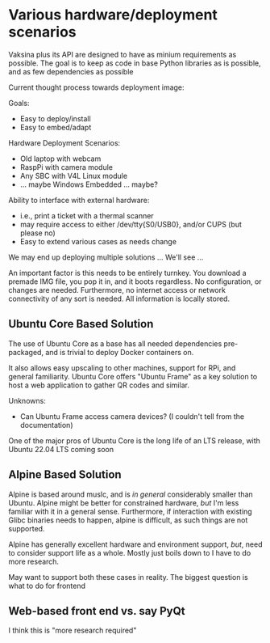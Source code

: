# Various hardware/deployment scenarios

Vaksina plus its API are designed to have as minium requirements as possible. The goal is to keep as code in base Python libraries as is possible, and as few dependencies as possible

Current thought process towards deployment image:

Goals:
 * Easy to deploy/install
 * Easy to embed/adapt

Hardware Deployment Scenarios:
 * Old laptop with webcam
 * RaspPi with camera module
 * Any SBC with V4L Linux module
 * ... maybe Windows Embedded ... maybe?

Ability to interface with external hardware:
 * i.e., print a ticket with a thermal scanner
 * may require access to either /dev/tty{S0/USB0}, and/or CUPS (but please no)
 * Easy to extend various cases as needs change

We may end up deploying multiple solutions ... We'll see ...

An important factor is this needs to be entirely turnkey. You download a premade IMG file, you pop it in, and it boots regardless. No configuration, or changes are needed. Furthermore, no internet access or network connectivity of any sort is needed. All information is locally stored.

## Ubuntu Core Based Solution
The use of Ubuntu Core as a base has all needed dependencies pre-packaged, and is trivial to deploy Docker containers on.

It also allows easy upscaling to other machines, support for RPi, and general familiarity. Ubuntu Core offers "Ubuntu Frame" as a key solution to host a web application to gather QR codes and similar.

Unknowns:
 - Can Ubuntu Frame access camera devices? (I couldn't tell from the documentation)

One of the major pros of Ubuntu Core is the long life of an LTS release, with Ubuntu 22.04 LTS coming soon

## Alpine Based Solution
Alpine is based around muslc, and is *in general* considerably smaller than Ubuntu. Alpine might be better for constrained hardware, *but* I'm less familiar with it in a general sense. Furthermore, if interaction with existing Glibc binaries needs to happen, alpine is difficult, as such things are not supported.

Alpine has generally excellent hardware and environment support, *but*, need to consider support life as a whole. Mostly just boils down to I have to do more research.

May want to support both these cases in reality. The biggest question is what to do for frontend

## Web-based front end vs. say PyQt
I think this is "more research required"
